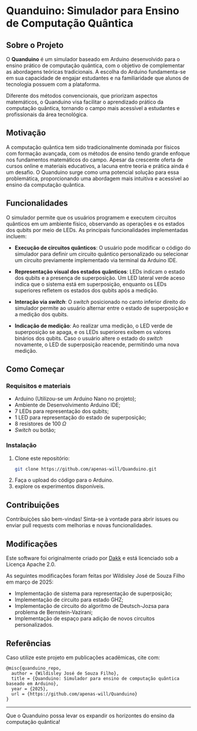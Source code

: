 # Quanduino: Simulador para Ensino de Computação Quântica

## Sobre o Projeto

O **Quanduino** é um simulador baseado em Arduino desenvolvido para o ensino prático de computação quântica, com o objetivo de complementar as abordagens teóricas tradicionais. A escolha do Arduino fundamenta-se em sua capacidade de engajar estudantes e na familiaridade que alunos de tecnologia possuem com a plataforma.

Diferente dos métodos convencionais, que priorizam aspectos matemáticos, o Quanduino visa facilitar o aprendizado prático da computação quântica, tornando o campo mais acessível a estudantes e profissionais da área tecnológica.

## Motivação

A computação quântica tem sido tradicionalmente dominada por físicos com formação avançada, com os métodos de ensino tendo grande enfoque nos fundamentos matemáticos do campo. Apesar da crescente oferta de cursos online e materiais educativos, a lacuna entre teoria e prática ainda é um desafio. O Quanduino surge como uma potencial solução para essa problemática, proporcionando uma abordagem mais intuitiva e acessível ao ensino da computação quântica.

## Funcionalidades

O simulador permite que os usuários programem e executem circuitos quânticos em um ambiente físico, observando as operações e os estados dos qubits por meio de LEDs. As principais funcionalidades implementadas incluem:

- **Execução de circuitos quânticos**: O usuário pode modificar o código do simulador para definir um circuito quântico personalizado ou selecionar um circuito previamente implementado via terminal da Arduino IDE.

- **Representação visual dos estados quânticos**: LEDs indicam o estado dos qubits e a presença de superposição. Um LED lateral verde aceso indica que o sistema está em superposição, enquanto os LEDs superiores refletem os estados dos qubits após a medição.

- **Interação via _switch_**: O _switch_ posicionado no canto inferior direito do simulador permite ao usuário alternar entre o estado de superposição e a medição dos qubits.

- **Indicação de medição**: Ao realizar uma medição, o LED verde de superposição se apaga, e os LEDs superiores exibem os valores binários dos qubits. Caso o usuário altere o estado do _switch_ novamente, o LED de superposição reacende, permitindo uma nova medição.

## Como Começar

### Requisitos e materiais

- Arduino (Utilizou-se um Arduino Nano no projeto);
- Ambiente de Desenvolvimento Arduino IDE;
- 7 LEDs para representação dos qubits;
- 1 LED para representação do estado de superposição;
- 8 resistores de 100 $\Omega$
- _Switch_ ou botão;

### Instalação

1. Clone este repositório:
   ```sh
   git clone https://github.com/apenas-will/Quanduino.git
   ```
3. Faça o upload do código para o Arduino.
4. explore os experimentos disponíveis.

## Contribuições

Contribuições são bem-vindas! Sinta-se à vontade para abrir issues ou enviar pull requests com melhorias e novas funcionalidades.

## Modificações
Este software foi originalmente criado por [Dakk](https://github.com/dakk) e está licenciado sob a Licença Apache 2.0.

As seguintes modificações foram feitas por Wildisley José de Souza Filho em março de 2025:
- Implementação de sistema para representação de superposição;
- Implementação de circuito para estado GHZ;
- Implementação de circuito do algoritmo de Deutsch-Jozsa para problema de Bernstein-Vazirani;
- Implementação de espaço para adição de novos circuitos personalizados.

## Referências

Caso utilize este projeto em publicações acadêmicas, cite com:

```
@misc{quanduino_repo,
  author = {Wildisley José de Souza Filho},
  title = {Quanduino: Simulador para ensino de computação quântica baseado em Arduino},
  year = {2025},
  url = {https://github.com/apenas-will/Quanduino}
}
```

---

Que o Quanduino possa levar os expandir os horizontes do ensino da computação quântica!
